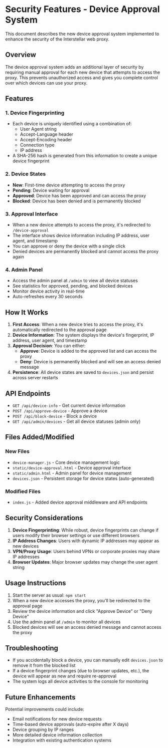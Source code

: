 # Security Features - Device Approval System

This document describes the new device approval system implemented to enhance the security of the Interstellar web proxy.

## Overview

The device approval system adds an additional layer of security by requiring manual approval for each new device that attempts to access the proxy. This prevents unauthorized access and gives you complete control over which devices can use your proxy.

## Features

### 1. Device Fingerprinting
- Each device is uniquely identified using a combination of:
  - User Agent string
  - Accept-Language header
  - Accept-Encoding header
  - Connection type
  - IP address
- A SHA-256 hash is generated from this information to create a unique device fingerprint

### 2. Device States
- **New**: First-time device attempting to access the proxy
- **Pending**: Device waiting for approval
- **Approved**: Device has been approved and can access the proxy
- **Blocked**: Device has been denied and is permanently blocked

### 3. Approval Interface
- When a new device attempts to access the proxy, it's redirected to `/device-approval`
- The interface shows device information including IP address, user agent, and timestamp
- You can approve or deny the device with a single click
- Denied devices are permanently blocked and cannot access the proxy again

### 4. Admin Panel
- Access the admin panel at `/admin` to view all device statuses
- See statistics for approved, pending, and blocked devices
- Monitor device activity in real-time
- Auto-refreshes every 30 seconds

## How It Works

1. **First Access**: When a new device tries to access the proxy, it's automatically redirected to the approval page
2. **Device Information**: The system displays the device's fingerprint, IP address, user agent, and timestamp
3. **Approval Decision**: You can either:
   - **Approve**: Device is added to the approved list and can access the proxy
   - **Deny**: Device is permanently blocked and will see an access denied message
4. **Persistence**: All device states are saved to `devices.json` and persist across server restarts

## API Endpoints

- `GET /api/device-info` - Get current device information
- `POST /api/approve-device` - Approve a device
- `POST /api/block-device` - Block a device
- `GET /api/admin/devices` - Get all device statuses (admin only)

## Files Added/Modified

### New Files
- `device-manager.js` - Core device management logic
- `static/device-approval.html` - Device approval interface
- `static/admin.html` - Admin panel for device management
- `devices.json` - Persistent storage for device states (auto-generated)

### Modified Files
- `index.js` - Added device approval middleware and API endpoints

## Security Considerations

1. **Device Fingerprinting**: While robust, device fingerprints can change if users modify their browser settings or use different browsers
2. **IP Address Changes**: Users with dynamic IP addresses may appear as new devices
3. **VPN/Proxy Usage**: Users behind VPNs or corporate proxies may share IP addresses
4. **Browser Updates**: Major browser updates may change the user agent string

## Usage Instructions

1. Start the server as usual: `npm start`
2. When a new device accesses the proxy, you'll be redirected to the approval page
3. Review the device information and click "Approve Device" or "Deny Device"
4. Use the admin panel at `/admin` to monitor all devices
5. Blocked devices will see an access denied message and cannot access the proxy

## Troubleshooting

- If you accidentally block a device, you can manually edit `devices.json` to remove it from the blocked list
- If a device fingerprint changes (due to browser updates, etc.), the device will appear as new and require re-approval
- The system logs all device activities to the console for monitoring

## Future Enhancements

Potential improvements could include:
- Email notifications for new device requests
- Time-based device approvals (auto-expire after X days)
- Device grouping by IP ranges
- More detailed device information collection
- Integration with existing authentication systems
